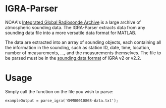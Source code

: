 # IGRA-Parser
NOAA's [Integrated Global Radiosonde Archive](https://www.ncei.noaa.gov/products/weather-balloon/integrated-global-radiosonde-archive) is a large archive of atmospheric sounding data. The IGRA-Parser extracts data from any sounding data file into a more versatile data format for MATLAB. 

The data are extracted into an array of sounding objects, each containing all the information in the sounding, such as station ID, date, time, location, number of measurements, ..., and the measurements themselves. The file to be parsed must be in the [sounding data format](https://www.ncei.noaa.gov/data/integrated-global-radiosonde-archive/doc/igra2-data-format.txt) of IGRA v2 or v2.2.

# Usage
Simply call the function on the file you wish to parse:
```
exampleOutput = parse_igra('GMM00010868-data.txt');
```
